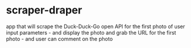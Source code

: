 # scraper-draper
app that will scrape the Duck-Duck-Go open API for the first photo of user input parameters - and display the photo and grab the URL for the first photo - and user can comment on the photo
